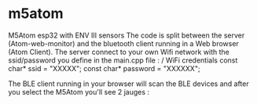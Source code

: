 # m5atom
M5Atom esp32 with ENV III sensors
The code is split between the server (Atom-web-monitor) and the bluetooth client running in a Web browser (Atom Client).
The server connect to your own Wifi network with the ssid/password you define in the main.cpp file :
/ WiFi credentials
const char* ssid = "XXXXX";
const char* password = "XXXXXX";

The BLE client running in your browser will scan the BLE devices and after you select the M5Atom you'll see 2 jauges :


